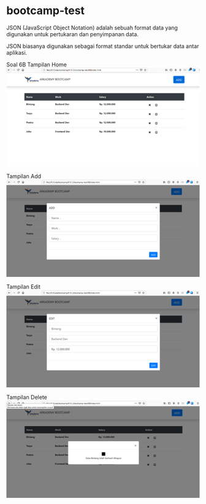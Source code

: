 # bootcamp-test

JSON (JavaScript Object Notation) adalah sebuah format data yang digunakan untuk pertukaran dan penyimpanan data.

JSON biasanya digunakan sebagai format standar untuk bertukar data antar aplikasi.

Soal 6B
Tampilan Home
![Image of Yaktocat](https://github.com/suryaprima/bootcamp-test/blob/master/Screenshoot/home.png)

Tampilan Add
![Image of Yaktocat](https://github.com/suryaprima/bootcamp-test/blob/master/Screenshoot/add.png)

Tampilan Edit
![Image of Yaktocat](https://github.com/suryaprima/bootcamp-test/blob/master/Screenshoot/edit.png)

Tampilan Delete
![Image of Yaktocat](https://github.com/suryaprima/bootcamp-test/blob/master/Screenshoot/delete.png)